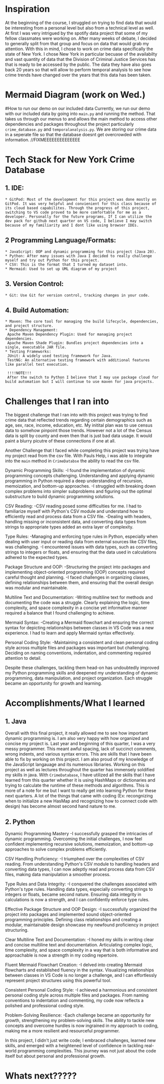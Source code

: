 # Inspiration

At the beginning of the course, I struggled on trying to find data that would be interesting from a personal level but also from a technical level as well. At first I was very intrigued by the spotify data project that some of my fellow classmates were working on. After many weeks of debate, I decided to generally split from that group and focus on data that would grab my attention. With this in mind, I chose to work on crime data specifically the state of New York. I chose New York in particular becuase of the availabilty and vast quantity of data that the Division of Criminal Justice Services has that is ready to be accessed by the public. The data they have also goes back 20 years so that will allow to perform temporal analysis to see how crime trends have changed over the years that this data has been taken. 

# Mermaid Diagram (work on Wed.)

#How to run our demo on our included data
Currently, we run our demo with our included data by going into `main.py` and running the method. That takes us through our menus to and allows the main method to access other dependencies and packages throughout the project particularly `crime_database.py` and  `temporalanalysis.py`. We are storing our crime data in a seperate file so that the database doesnt get overcrowded with information. //FIXMEEEEEEEEEEEEEE

# Tech Stack for New York Crime Database

## 1. IDE:
    * GitPod: Most of the development for this project was done mostly on GitPod. It was very helpful and convienient for this class because of its cloud based capabilites. Through the progress of this project, switching to VS code proved to be more comfortable for me as a developer. Personally for the future programs, If I can utilize the dev pack for github next quarter on VS code, I believe I may switch because of my familiarity and I dont like using browser IDEs. 

## 2 Programming Language/Formats:
    * JavaScript: OOP and dynamic programming for this project (Java 20).
    * Python: After many issues with Java I decided to really challenge myself and try out Python for this project.
    * CSV: This is the format that I turned my dataset into.
    * Mermaid: Used to set up UML diagram of my project

## 3. Version Control:
    * Git: Use Git for version control, tracking changes in your code.

## 4. Build Automation:
    * Maven: The core tool for managing the build lifecycle, dependencies, and project structure.
    * Dependency Management: 
     Apache Maven Dependency Plugin: Used for managing project dependencies.
     Apache Maven Shade Plugin: Bundles project dependencies into a single, executable JAR file.
    * Testing Frameworks:
     JUnit: A widely used testing framework for Java.
     TestNG: An alternative testing framework with additional features like parallel test execution.

     !!!!NOTE!!!
     After the switch to Python I believe that I may use package cloud for build automation but I will continue to use maven for java projects.

# Challenges that I ran into

The biggest challenge that I ran into with this project was trying to find crime data that reflected trends regarding certain demographics such as age, sex, race, income, education, etc. My initital plan was to use census data to somehow pinpoint those trends. However not a lot of the Census data is split by county and even then that is just bad data usage. It would paint a blurry picutre of these connections if one at all.

Another Challenge that I faced while completing this project was trying have my project read from the csv file. With Pauls Help, i was able to integrate into the `main` method in `CrimeDatabse` the ability to read the csv file. 
    
Dynamic Programming Skills:
   -I found the implementation of dynamic programming concepts challenging. Understanding and applying dynamic programming in Python required a deep understanding of recursion, memoization, and bottom-up approaches.
   -I struggled with breaking down complex problems into simpler subproblems and figuring out the optimal substructure to build dynamic programming solutions.

CSV Reading:
   -CSV reading posed some difficulties for me. I had to familiarize myself with Python's CSV module and understand how to efficiently read and process data from a CSV file.
   -Dealing with headers, handling missing or inconsistent data, and converting data types from strings to appropriate types added an extra layer of complexity.

Type Rules:
   -Managing and enforcing type rules in Python, especially when dealing with user input or reading data from external sources like CSV files, was challenging.
   -I encountered issues with data types, such as converting strings to integers or floats, and ensuring that the data used in calculations adhered to the expected types.

Package Structure and OOP:
   -Structuring the project into packages and implementing object-oriented programming (OOP) concepts required careful thought and planning.
   -I faced challenges in organizing classes, defining relationships between them, and ensuring that the overall design was modular and maintainable.

Multiline Text and Documentation:
   -Writing multiline text for methods and documenting the code was a struggle. Clearly explaining the logic, time complexity, and space complexity in a concise yet informative manner required a balance that I found challenging to achieve.

Mermaid Syntax:
   -Creating a Mermaid flowchart and ensuring the correct syntax for depicting relationships between classes in VS Code was a new experience. I had to learn and apply Mermaid syntax effectively.

Personal Coding Style:
   -Maintaining a consistent and clean personal coding style across multiple files and packages was important but challenging. Deciding on naming conventions, indentation, and commenting required attention to detail.

Despite these challenges, tackling them head-on has undoubtedly improved my Python programming skills and deepened my understanding of dynamic programming, data manipulation, and project organization. Each struggle became an opportunity for growth and learning.

# Accomplishments/What I learned
## 1. Java
Overall with this final project, it really allowed me to see how important dynamic programming is. I am also very happy with how organized and concise my project is. Last year and beginning of this quarter, I was a very messy programmer. This meant awful spacing, lack of succinct comments, wrong indents, and various syntax errors. This are skills that I have been able to fix by working on this project. I am also proud of my knowledge of the JavaScript langauage and its numerous libriaries. Working on this project as well as lectures throughout the quarter has immensely soldified my skills in java. With `CrimeDatabase`, I have utilized all the skills that I have learned from this quarter whether it is using HashMaps or dictionaries and trying to calculate the runtime of these methods and algorithms. This is more of a note for me but I want to really get into learning Python for these next quarters. A lot of the things that came with coding (Ex: recongnizing when to initialize a new HasMap and recognizing how to connect code with design) has become almost second hand nature to me.

 
## 2. Python
Dynamic Programming Mastery
   -I successfully grasped the intricacies of dynamic programming. Overcoming the initial challenges, I now feel confident implementing recursive solutions, memoization, and bottom-up approaches to solve complex problems efficiently.

CSV Handling Proficiency:
   -I triumphed over the complexities of CSV reading. From understanding Python's CSV module to handling headers and converting data types, I can now adeptly read and process data from CSV files, making data manipulation a smoother process.

Type Rules and Data Integrity:
   -I conquered the challenges associated with Python's type rules. Handling data types, especially converting strings to integers or floats, became second nature. Ensuring data integrity in calculations is now a strength, and I can confidently enforce type rules.

Effective Package Structure and OOP Design:
   -I successfully organized the project into packages and implemented sound object-oriented programming principles. Defining class relationships and creating a modular, maintainable design showcase my newfound proficiency in project structuring.

Clear Multiline Text and Documentation:
   -I honed my skills in writing clear and concise multiline text and documentation. Articulating complex logic, time complexity, and space complexity in a way that is both informative and approachable is now a strength in my coding repertoire.

Fluent Mermaid Flowchart Creation:
   -I delved into creating Mermaid flowcharts and established fluency in the syntax. Visualizing relationships between classes in VS Code is no longer a challenge, and I can effortlessly represent project structures using this powerful tool.

Consistent Personal Coding Style:
   -I achieved a harmonious and consistent personal coding style across multiple files and packages. From naming conventions to indentation and commenting, my code now reflects a polished and professional coding style.

Problem-Solving Resilience:
   -Each challenge became an opportunity for growth, strengthening my problem-solving skills. The ability to tackle new concepts and overcome hurdles is now ingrained in my approach to coding, making me a more resilient and resourceful programmer.

In this project, I didn't just write code; I embraced challenges, learned new skills, and emerged with a heightened level of confidence in tackling real-world programming complexities. This journey was not just about the code itself but about personal and professional growth.

# Whats next?????
